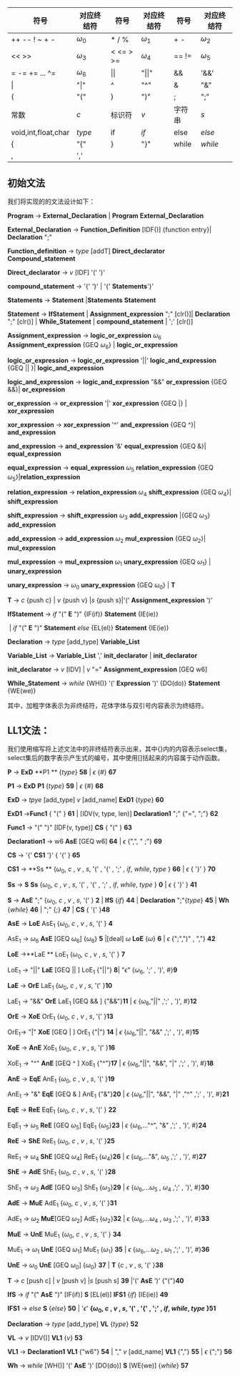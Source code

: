 | 符号                | 对应终结符 | 符号         | 对应终结符 | 符号   | 对应终结符 |
| ------------------- | ---------- | ------------ | ---------- | ------ | ---------- |
| ++ -- ! ~ + -       | $\omega_0$ | * / %        | $\omega_1$ | + -    | $\omega_2$ |
| <<  >>              | $\omega_3$ | <  <=  >  >= | $\omega_4$ | == !=  | $\omega_5$ |
| =  -= += ... ^=     | $\omega_6$ | \|\|         | "\|\|"     | &&     | '&&'       |
| \|                  | "\|"       | ^            | "^"        | &      | "&"        |
| (                   | "("        | )            | ")"        | ;      | ";"        |
| 常数                | $c$        | 标识符       | $v$        | 字符串 | $s$        |
| void,int,float,char | $type$     | if           | $if$       | else   | $else$     |
| {                   | "{"        | }            | "}"        | while  | $while$    |
| ,                   | ','        |              |            |        |            |



## 初始文法

我们将实现的的文法设计如下：

**Program** -> **External_Declaration** | **Program**  **External_Declaration**

**External_Declaration** -> **Function_Definition** [IDF()] {function entry}| **Declaration**  ";"

**Function_definition** -> $type$ [addT]  **Direct_declarator**  **Compound_statement**

**Direct_declarator**  -> $v$ [IDF] '(' ')'

**compound_statement**  -> '{' '}'  | '{' **Statements**'}' 

**Statements** ->  **Statement** |**Statements**  **Statement**

**Statement** -> **IfStatement** |  **Assignment_expression** ";" [clr()]| **Declaration** ";" [clr()] | **While_Statement** |  **compound_statement** | ';' [clr()]

**Assignment_expression** -> **logic_or_expression** $\omega_6$  **Assignment_expression** {GEQ $\omega_6$} | **logic_or_expression**

**logic_or_expression** -> **logic_or_expression**  '||' **logic_and_expression** {GEQ || }| **logic_and_expression**

**logic_and_expression** -> **logic_and_expression** "&&" **or_expression** {GEQ &&}| **or_expression**

**or_expression** -> **or_expression** '|' **xor_expression** {GEQ |}  | **xor_expression**

**xor_expression** -> **xor_expression** '^' **and_expression** {GEQ ^}|  **and_expression**

**and_expression** -> **and_expression** '&' **equal_expression** {GEQ &}|  **equal_expression**

**equal_expression** -> **equal_expression** $\omega_5$ **relation_expression** {GEQ $\omega_5$}|**relation_expression**

**relation_expression** -> **relation_expression** $\omega_4$ **shift_expression** {GEQ $\omega_4$}| **shift_expression**

**shift_expression** -> **shift_expression** $\omega_3$ **add_expression** |{GEQ $\omega_3$} **add_expression**

**add_expression** -> **add_expression** $\omega_2$ **mul_expression** {GEQ $\omega_2$}| **mul_expression**

**mul_expression** -> **mul_expression** $\omega_1$ **unary_expression** {GEQ $\omega_1$} | **unary_expression**

**unary_expression**  -> $\omega_0$ **unary_expression**  {GEQ $\omega_0$} | **T**

**T** -> $c$ {push c} | $v$ {push v} |$s$ {push s}|'(' **Assignment_expression** ')'

**IfStatement** -> $if$   "(" **E** ")" {IF(if)} **Statement**  {IE(ie)}

​							| $if$  "(" **E** ")" **Statement**  $else$  {EL(el)}  **Statement**  {IE(ie)}

**Declaration** -> $type$  [add_type] **Variable_List**

**Variable_List** -> **Variable_List** ','  **init_declarator** | **init_declarator**

**init_declarator**  -> $v$ [IDV] | $v$ "=" **Assignment_expression** [GEQ w6]

**While_Statement** -> $while$ {WH()}  '(' **Expression** ')' {DO(do)}  **Statement**  {WE(we)}

其中，加粗字体表示为非终结符，花体字体与双引号内容表示为终结符。

## LL1文法：

我们使用缩写将上述文法中的非终结符表示出来，其中{}内的内容表示select集，select集后的数字表示产生式的编号，其中使用[]括起来的内容属于动作函数。

**P** -> **ExD** **P1 ** {$type$}   **58** | $\epsilon$  {#} **67**

**P1** -> **ExD** **P1** {$type$}  **59** | $\epsilon$  {#} **68**

**ExD** ->  $tpye$ [add_type] $v$ [add_name] **ExD1**  {$type$} **60**

**ExD1** ->**Func1** { "(" }  **61** | [IDV(v, type, len)] **Declaration1**  ";"  {"=", ";"} **62**

**Func1** -> "(" ")" [IDF(v, type)]  **CS** { "(" } **63**

**Declaration1** ->  w6  **AsE** [GEQ w6]  **64** | $\epsilon$  {",", " ;"} **69**

**CS**  -> '{'  **CS1**  '}'   { '{' }  **65**

**CS1** ->   **Ss **   {$\omega_0$,  $c$ , $v$ , $s$, '(' , '{' , ';' , $if$, $while$, $type$ }  **66** |  $\epsilon$ { '}' }  **70**

**Ss** -> **S** **Ss** {$\omega_0$,  $c$ , $v$ , $s$, '(' , '{' , ';' , $if$, $while$, $type$ } **0** |  $\epsilon$ { '}' } **41**

**S** -> **AsE** ";" {$\omega_0$,  $c$ , $v$ , $s$, '(' }  **2** | **IfS** {$if$}  **44** | **Declaration** ";"{$type$}  **45** | **Wh** {$while$} **46** | ";" {;} **47** | **CS**  { '{' }**48**

**AsE** -> **LoE** $\text{AsE}_1$  {$\omega_0$,  $c$ , $v$ , $s$, '('  } **4**	

$\text{AsE}_1$ -> $\omega_6$  **AsE** [GEQ $\omega_6$] {$\omega_6$} **5** |[deal]  $\omega$  **LoE** {$\omega$} **6** | $\epsilon$  {";",")" , ","} **42** 

**LoE** ->**LaE ** $\text{LoE}_1$  {$\omega_0$,  $c$ , $v$ , $s$, '('  } **7** 	   

$\text{LoE}_1$ -> "||" **LaE** [GEQ || ] $\text{LoE}_1$  {"||"}  **8**| "$\epsilon$"  {$\omega_6$, ';' ,  ')', #}**9**

**LaE** -> **OrE** $\text{LaE}_1$  {$\omega_0$,  $c$ , $v$ , $s$, '('  }**10**			

$\text{LaE}_1$ -> "&&" **OrE** $\text{LaE}_1$  [GEQ && ] {"&&"}**11** |  $\epsilon$ {$\omega_6$,"||" ,';' ,  ')', #}**12**

**OrE** -> **XoE** $\text{OrE}_1$  {$\omega_0$,  $c$ , $v$ , $s$, '(' }**13**		  

$\text{OrE}_1$-> "|" **XoE**  [GEQ | ] $\text{OrE}_1$  {"|"} **14**	| $\epsilon$ {$\omega_6$,"||", "&&" ,';' ,  ')', #}**15**

**XoE** -> **AnE** $\text{XoE}_1$  {$\omega_0$,  $c$ , $v$ , $s$, '(' }**16**		   

$\text{XoE}_1$ -> "^" **AnE** [GEQ ^ ] $\text{XoE}_1$  {"^"}**17**	| $\epsilon$ {$\omega_6$,"||", "&&", "|" ,';' ,  ')', #}**18**

**AnE** -> **EqE** $\text{AnE}_1$  {$\omega_0$,  $c$ , $v$ , $s$, '(' }**19**		   

$\text{AnE}_1$ -> "&" **EqE** [GEQ & ] $\text{AnE}_1$  {"&"}**20**	| $\epsilon$ {$\omega_6$,"||", "&&", "|" ,"^" ,';' ,  ')', #}**21**

**EqE** -> **ReE** $\text{EqE}_1$  {$\omega_0$,  $c$ , $v$ , $s$, '('  } **22**  

 $\text{EqE}_1$ -> $\omega_5$ **ReE**  [GEQ $\omega_5$] $\text{EqE}_1$  {$\omega_5$}**23**	| $\epsilon$ {$\omega_6$,..."^", "&" ,';' ,  ')', #}**24**

**ReE** -> **ShE** $\text{ReE}_1$  {$\omega_0$,  $c$ , $v$ , $s$, '(' }**25**		   

 $\text{ReE}_1$ -> $\omega_4$ **ShE** [GEQ $\omega_4$] $\text{ReE}_1$ {$\omega_4$}**26**	| $\epsilon$ {$\omega_6$,..."&", $\omega_5$ ,';' ,  ')', #}**27**

**ShE** -> **AdE** $\text{ShE}_1$  {$\omega_0$,  $c$ , $v$ , $s$, '(' }**28**

 $\text{ShE}_1$ -> $\omega_3$ **AdE** [GEQ $\omega_3$] $\text{ShE}_1$ {$\omega_3$}**29**	| $\epsilon$ {$\omega_6$,...$\omega_5$ , $\omega_4$ ,';' ,  ')', #}**30**

**AdE** -> **MuE** $\text{AdE}_1$  {$\omega_0$,  $c$ , $v$ , $s$, '(' }**31**

$\text{AdE}_1$ -> $\omega_2$ **MuE**[GEQ $\omega_2$] $\text{AdE}_1$ {$\omega_2$}**32**	| $\epsilon$ {$\omega_6$,...$\omega_4$ , $\omega_3$ ,';' ,  ')', #}**33**

**MuE** -> **UnE** $\text{MuE}_1$ {$\omega_0$,  $c$ , $v$ , $s$, '('  } **34**	     

$\text{MuE}_1$ -> $\omega_1$ **UnE**  [GEQ $\omega_1$]  $\text{MuE}_1$ {$\omega_1$} **35**	| $\epsilon$ {$\omega_6$,...$\omega_2$ , $\omega_1$ ,';' ,  ')', #}**36**

**UnE**  -> $\omega_0$ **UnE** [GEQ $\omega_0$] {$\omega_0$}  **37** | **T** {$c$ , $v$ , $s$, '(' }**38**

**T** -> $c$ [push c] | $v$ [push v] |$s$ [push s]  **39** |'(' **AsE** ')' {"("}**40** 

**IfS** -> $if$  "(" **AsE** ")" [IF(if)]  **S** [EL(el)]   **IFS1** {$if$} [IE(ie)] **49**

**IFS1** -> $else$  **S**  {$else$} **50** | '$\epsilon$'    **{$\omega_0$,  $c$ , $v$ , $s$, '(' , '{' , ';' , $if$, $while$, $type$ }51**

**Declaration** -> $type$  [add_type]  **VL**  {$type$} **52**

**VL** ->  $v$ [IDV()]  **VL1**  {$v$} **53**

**VL1** ->  **Declaration1**  **VL1**  {"w6"} **54** |  "," $v$ [add_name] **VL1**  {","} **55** |  $\epsilon$  {";"} **56**

**Wh** -> $while$ [WH()] '(' **AsE** ')' [DO(do)]  **S**   [WE(we)]  {$while$} **57** 